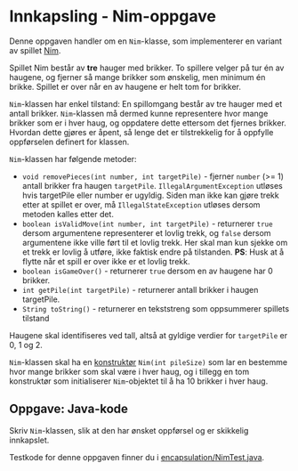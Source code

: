 # Innkapsling - Nim-oppgave

Denne oppgaven handler om en `Nim`-klasse, som implementerer en variant av spillet [Nim](https://en.wikipedia.org/wiki/Nim).

Spillet Nim består av **tre** hauger med brikker. To spillere velger på tur én av haugene, og fjerner så mange brikker som ønskelig, men minimum én brikke. Spillet er over når en av haugene er helt tom for brikker.

`Nim`-klassen har enkel tilstand: En spillomgang består av tre hauger med et antall brikker. `Nim`-klassen må dermed kunne representere hvor mange brikker som er i hver haug, og oppdatere dette ettersom det fjernes brikker. Hvordan dette gjøres er åpent, så lenge det er tilstrekkelig for å oppfylle oppførselen definert for klassen.

`Nim`-klassen har følgende metoder:

- `void removePieces(int number, int targetPile)` - fjerner `number` (>= 1) antall brikker fra haugen `targetPile`. `IllegalArgumentException` utløses hvis targetPile eller number er ugyldig. Siden man ikke kan gjøre trekk etter at spillet er over, må `IllegalStateException` utløses dersom metoden kalles etter det.
- `boolean isValidMove(int number, int targetPile)` - returnerer `true` dersom argumentene representerer et lovlig trekk, og `false` dersom argumentene ikke ville ført til et lovlig trekk. Her skal man kun sjekke om et trekk er lovlig å utføre, ikke faktisk endre på tilstanden. **PS**: Husk at å flytte når et spill er over ikke er et lovlig trekk.
- `boolean isGameOver()` - returnerer `true` dersom en av haugene har 0 brikker.
- `int getPile(int targetPile)` - returnerer antall brikker i haugen targetPile.
- `String toString()` - returnerer en tekststreng som oppsummerer spillets tilstand

Haugene skal identifiseres ved tall, altså at gyldige verdier for `targetPile` er 0, 1 og 2.

`Nim`-klassen skal ha en [konstruktør](https://www.ntnu.no/wiki/display/tdt4100/Klasser+i+java#Klasserijava-constructor) `Nim(int pileSize)` som lar en bestemme hvor mange brikker som skal være i hver haug, og i tillegg en tom konstruktør som initialiserer `Nim`-objektet til å ha 10 brikker i hver haug.

## Oppgave: Java-kode

Skriv `Nim`-klassen, slik at den har ønsket oppførsel og er skikkelig innkapslet.

Testkode for denne oppgaven finner du i [encapsulation/NimTest.java](../../src/test/java/encapsulation/NimTest.java).
